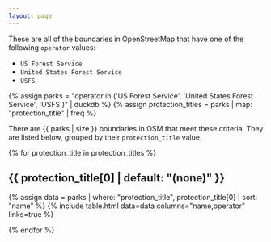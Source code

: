 ```yaml
---
layout: page
---
```


These are all of the boundaries in OpenStreetMap that have one of the following `operator` values:
- `US Forest Service`
- `United States Forest Service`
- `USFS`

{% assign parks = "operator in ('US Forest Service', 'United States Forest Service', 'USFS')" | duckdb %}
{% assign protection_titles = parks | map: "protection_title" | freq %}

There are {{ parks | size }} boundaries in OSM that meet these criteria.
They are listed below, grouped by their `protection_title` value.

{% for protection_title in protection_titles %}

## {{ protection_title[0] | default: "(none)" }}

{% assign data = parks | where: "protection_title", protection_title[0] | sort: "name" %}
{% include table.html data=data columns="name,operator" links=true %}

{% endfor %}
